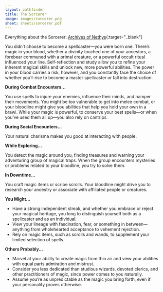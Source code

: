 ```yaml
---
layout: pathfinder
title: The Sorcerer
image: images/sorcerer.png
sheet: sheets/sorcerer.pdf
---
```


Everything about the Sorcerer: [Archives of Nethys](https://2e.aonprd.com/Classes.aspx?ID=62){:target="_blank"}

You didn’t choose to become a spellcaster—you were born one. There’s magic in your blood, whether a divinity touched one of your ancestors, a forebear communed with a primal creature, or a powerful occult ritual influenced your line. Self-reflection and study allow you to refine your inherent magical skills and unlock new, more powerful abilities. The power in your blood carries a risk, however, and you constantly face the choice of whether you’ll rise to become a master spellcaster or fall into destruction.

**During Combat Encounters...**

You use spells to injure your enemies, influence their minds, and hamper their movements. You might be too vulnerable to get into melee combat, or your bloodline might give you abilities that help you hold your own in a brawl. While your magic is powerful, to conserve your best spells—or when you’ve used them all up—you also rely on cantrips.

**During Social Encounters...**

Your natural charisma makes you good at interacting with people.

**While Exploring...**

You detect the magic around you, finding treasures and warning your adventuring group of magical traps. When the group encounters mysteries or problems related to your bloodline, you try to solve them.

**In Downtime...**

You craft magic items or scribe scrolls. Your bloodline might drive you to research your ancestry or associate with affiliated people or creatures.

**You Might...**

* Have a strong independent streak, and whether you embrace or reject your magical heritage, you long to distinguish yourself both as a spellcaster and as an individual.
* View your lineage with fascination, fear, or something in between—anything from wholehearted acceptance to vehement rejection.
* Rely on magic items, such as scrolls and wands, to supplement your limited selection of spells.

**Others Probably...**

* Marvel at your ability to create magic from thin air and view your abilities with equal parts admiration and mistrust.
* Consider you less dedicated than studious wizards, devoted clerics, and other practitioners of magic, since power comes to you naturally.
* Assume you’re as unpredictable as the magic you bring forth, even if your personality proves otherwise.
